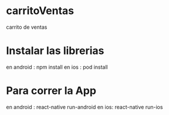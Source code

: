 # carritoVentas
carrito de ventas 

Instalar las librerias
======================
en android : npm install 
en ios : pod install

Para correr la App
====================
en android :  react-native run-android
en ios: react-native run-ios
